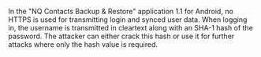 In the "NQ Contacts Backup & Restore" application 1.1 for Android, no HTTPS is used for transmitting login and synced user data. When logging in, the username is transmitted in cleartext along with an SHA-1 hash of the password. The attacker can either crack this hash or use it for further attacks where only the hash value is required.